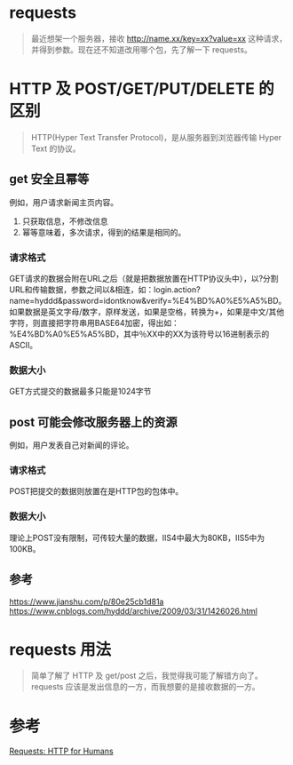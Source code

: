 # requests
> 最近想架一个服务器，接收 http://name.xx/key=xx?value=xx 这种请求，并得到参数。现在还不知道改用哪个包，先了解一下 requests。

# HTTP 及 POST/GET/PUT/DELETE 的区别
> HTTP(Hyper Text Transfer Protocol)，是从服务器到浏览器传输 Hyper Text 的协议。
## get 安全且幂等
例如，用户请求新闻主页内容。

1. 只获取信息，不修改信息
2. 幂等意味着，多次请求，得到的结果是相同的。

### 请求格式
GET请求的数据会附在URL之后（就是把数据放置在HTTP协议头中），以?分割URL和传输数据，参数之间以&相连，如：login.action?name=hyddd&password=idontknow&verify=%E4%BD%A0%E5%A5%BD。如果数据是英文字母/数字，原样发送，如果是空格，转换为+，如果是中文/其他字符，则直接把字符串用BASE64加密，得出如：%E4%BD%A0%E5%A5%BD，其中％XX中的XX为该符号以16进制表示的ASCII。

### 数据大小
GET方式提交的数据最多只能是1024字节


## post 可能会修改服务器上的资源
例如，用户发表自己对新闻的评论。

### 请求格式 
POST把提交的数据则放置在是HTTP包的包体中。
### 数据大小
理论上POST没有限制，可传较大量的数据，IIS4中最大为80KB，IIS5中为100KB。

## 参考
https://www.jianshu.com/p/80e25cb1d81a
https://www.cnblogs.com/hyddd/archive/2009/03/31/1426026.html


# requests 用法
> 简单了解了 HTTP 及 get/post 之后，我觉得我可能了解错方向了。requests 应该是发出信息的一方，而我想要的是接收数据的一方。


# 参考
[Requests: HTTP for Humans](http://docs.python-requests.org/en/master/)

